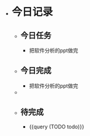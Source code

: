 - # 今日记录
	- ## 今日任务
		- 把软件分析的ppt做完
	- ##  今日完成
		- 把软件分析的ppt做完
	-
	- ## 待完成
		- {{query (TODO todo)}}